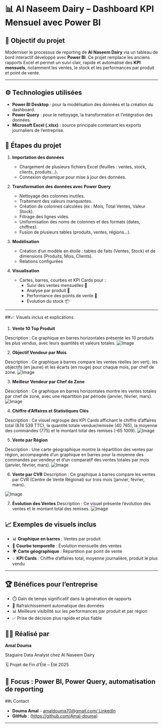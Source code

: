             
# 📊 Al Naseem Dairy – Dashboard KPI Mensuel avec Power BI

## 🧠 Objectif du projet

Moderniser le processus de reporting de **Al Naseem Dairy** via un tableau de bord interactif développé avec **Power BI**. Ce projet remplace les anciens rapports Excel et permet un suivi clair, rapide et automatisé des **KPI mensuels**, notamment les ventes, le stock et les performances par produit et point de vente.

---

## ⚙️ Technologies utilisées

- **Power BI Desktop** : pour la modélisation des données et la création du dashboard.
- **Power Query** : pour le nettoyage, la transformation et l’intégration des données.
- **Microsoft Excel (.xlsx)** : source principale contenant les exports journaliers de l’entreprise.

## 🔁 Étapes du projet

1. **Importation des données**
   - Chargement de plusieurs fichiers Excel (feuilles : ventes, stock, clients, produits...).
   - Connexion dynamique pour mise à jour des données.

2. **Transformation des données avec Power Query**
   - Nettoyage des colonnes inutiles.
   - Traitement des valeurs manquantes.
   - Création de colonnes calculées (ex : Mois, Total Ventes, Valeur Stock).
   - Filtrage des lignes vides.
   - Uniformisation des noms de colonnes et des formats (dates, chiffres).
   - Fusion de plusieurs tables (produits, ventes, régions...).

3. **Modélisation**
   - Création d’un modèle en étoile : tables de faits (Ventes, Stock) et de dimensions (Produits, Mois, Clients).
   - Relations configurées

4. **Visualisation**
   - Cartes, barres, courbes et KPI Cards pour :
     - Suivi des ventes mensuelles 📆
     - Analyse par produit 🧀
     - Performance des points de vente 📍
     - Évolution du stock 📦

---
##📈 Visuels inclus et explications

1. **Vente 10 Top Produit** 

Description : Ce graphique en barres horizontales présente les 10 produits les plus vendus, avec leurs quantités et valeurs totales.
![Image](https://github.com/user-attachments/assets/1fdd51d2-92f4-4438-924a-4b8561428b24)

2. **Objectif Vendeur par Mois** 

Description : Ce graphique à barres compare les ventes réelles (en vert), les objectifs (en jaune) et les écarts (en rouge) pour chaque mois, par chef de zone.
![Image](https://github.com/user-attachments/assets/20475f76-7cda-45bd-901f-c28638675c9e)

3. **Meilleur Vendeur par Chef de Zone** 

Description : Ce graphique en barres horizontales montre les ventes totales par chef de zone, avec une répartition par période (janvier, février, mars).
![Image](https://github.com/user-attachments/assets/87d8a4fb-5795-40dd-bd22-e09cdfe8f55e)

4. **Chiffre d’Affaires et Statistiques Clés** 

Description : Ce visuel regroupe des KPI Cards affichant le chiffre d’affaires total (874 539 TTC), la quantité totale vendue/remisée (40 765), la moyenne des commandes (775) et le montant total des remises (-65 1009).
![Image](https://github.com/user-attachments/assets/475d173d-c66a-4595-8dbe-6820e9173e13)

5. **Vente par Région** 

Description : Une carte géographique montre la répartition des ventes par région, accompagnée d’un graphique en barres pour la moyenne des commandes par vendeur et d’un comparatif des ventes totales par mois (janvier, février, mars).
![Image](https://github.com/user-attachments/assets/3413ba43-05b4-4286-9603-d37a74d3f37b)

6. **Vente par CVR** 
Description : Ce graphique à barres compare les ventes par CVR (Centre de Vente Régional) sur trois mois (janvier, février, mars).

![Image](https://github.com/user-attachments/assets/7f7a2800-3338-41f3-86e9-548593cf83f7)

7. **Évolution des Ventes** 
Description : Ce visuel présente l’évolution des ventes et le montant total des remises.
![Image](https://github.com/user-attachments/assets/8be1bb3a-f233-4b1e-a304-47bd1d7c2c4e)

## 📈 Exemples de visuels inclus

- 📊 **Graphique en barres** : Ventes par produit
- 📅 **Courbe temporelle** : Évolution mensuelle des ventes
- 🌍 **Carte géographique** : Répartition par point de vente
- 💡 **KPI Cards** : Chiffre d’affaires total, moyenne journalière, produit le plus vendu

---
## 🏆 Bénéfices pour l’entreprise

- ⏱️ Gain de temps significatif dans la génération de rapports
- 🔁 Rafraîchissement automatique des données
- 📊 Meilleure visibilité sur les performances par produit et par région
- ✅ Prise de décision plus rapide et plus fiable

## 👩‍💻 Réalisé par

**Amal Douma**

Stagiaire Data Analyst chez Al Naseem Dairy

🗓️ Projet de Fin d’Été – Été 2025

📌 Focus : **Power BI, Power Query, automatisation de reporting**
---
##📞 Contact

- **Douma Amal** - [amaldouma70@gmail.com/ LinkedIn](https://www.linkedin.com/in/amal-douma-09178a20a/)
- **GitHub** : (https://github.com/Amal-douma)

---


